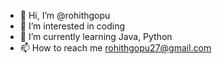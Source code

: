- 👋 Hi, I’m @rohithgopu
- 👀 I’m interested in coding
- 🌱 I’m currently learning Java, Python
- 📫 How to reach me rohithgopu27@gmail.com

